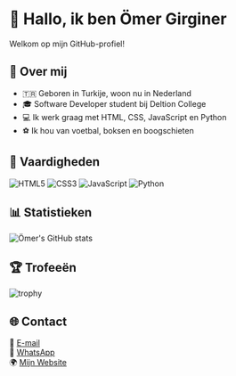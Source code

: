 # 👋 Hallo, ik ben Ömer Girginer  
Welkom op mijn GitHub-profiel!

## 🧠 Over mij
- 🇹🇷 Geboren in Turkije, woon nu in Nederland  
- 🎓 Software Developer student bij Deltion College  
- 💻 Ik werk graag met HTML, CSS, JavaScript en Python  
- ⚽️ Ik hou van voetbal, boksen en boogschieten  

## 🚀 Vaardigheden
![HTML5](https://img.shields.io/badge/Code-HTML5-orange)
![CSS3](https://img.shields.io/badge/Style-CSS3-blue)
![JavaScript](https://img.shields.io/badge/Script-JavaScript-yellow)
![Python](https://img.shields.io/badge/Code-Python-blueviolet)

## 📊 Statistieken
![Ömer's GitHub stats](https://github-readme-stats.vercel.app/api?username=girgineromer3019-dot&show_icons=true&theme=tokyonight)

## 🏆 Trofeeën
![trophy](https://github-profile-trophy.vercel.app/?username=girgineromer3019-dot&theme=onedark)

## 🌐 Contact
📧 [E-mail](mailto:girgineromer3019@gmail.com)  
💬 [WhatsApp](https://wa.me/31628617543?text=Hallo%20Omer!)  
🌍 [Mijn Website](https://girgineromer3019-dot.github.io)
